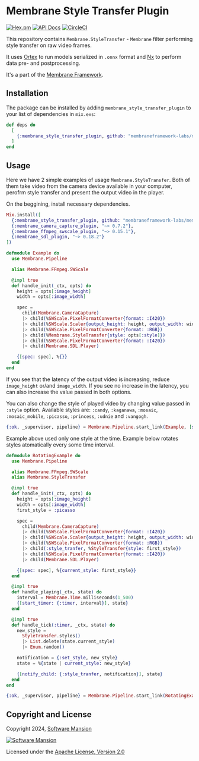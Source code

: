 # Membrane Style Transfer Plugin

[![Hex.pm](https://img.shields.io/hexpm/v/membrane_style_transfer_plugin.svg)](https://hex.pm/packages/membrane_style_transfer_plugin)
[![API Docs](https://img.shields.io/badge/api-docs-yellow.svg?style=flat)](https://hexdocs.pm/membrane_style_transfer_plugin)
[![CircleCI](https://circleci.com/gh/membraneframework/membrane_style_transfer_plugin.svg?style=svg)](https://circleci.com/gh/membraneframework/membrane_style_transfer_plugin)

This repository contains `Membrane.StyleTransfer` - `Membrane` filter performing style transfer on raw video frames.

It uses [Ortex](https://github.com/elixir-nx/ortex) to run models serialized in `.onnx` format and [Nx](https://github.com/elixir-nx/nx) to perform data pre- and postprocessing. 

It's a part of the [Membrane Framework](https://membrane.stream).

## Installation

The package can be installed by adding `membrane_style_transfer_plugin` to your list of dependencies in `mix.exs`:

```elixir
def deps do
  [
    {:membrane_style_transfer_plugin, github: "membraneframework-labs/membrane_style_transfer_plugin"}
  ]
end
```

## Usage

Here we have 2 simple examples of usage `Membrane.StyleTransfer`. Both of them take video from the camera device available in your computer, perofrm style transfer and present the output video in the player.

On the beggining, install necessary dependencies.

```elixir
Mix.install([
  {:membrane_style_transfer_plugin, github: "membraneframework-labs/membrane_style_transfer_plugin"},
  {:membrane_camera_capture_plugin, "~> 0.7.2"},
  {:membrane_ffmpeg_swscale_plugin, "~> 0.15.1"},
  {:membrane_sdl_plugin, "~> 0.18.2"}
])
```

```elixir
defmodule Example do
  use Membrane.Pipeline

  alias Membrane.FFmpeg.SWScale

  @impl true
  def handle_init(_ctx, opts) do
    height = opts[:image_height]
    width = opts[:image_width]

    spec =
      child(Membrane.CameraCapture)
      |> child(%SWScale.PixelFormatConverter{format: :I420})
      |> child(%SWScale.Scaler{output_height: height, output_width: width})
      |> child(%SWScale.PixelFormatConverter{format: :RGB})
      |> child(%Membrane.StyleTransfer{style: opts[:style]})
      |> child(%SWScale.PixelFormatConverter{format: :I420})
      |> child(Membrane.SDL.Player)

    {[spec: spec], %{}}
  end
end
```

If you see that the latency of the output video is increasing, reduce `image_height` or/and `image_width`.
If you see no increase in the latency, you can also increase the value passed in both options.

You can also change the style of played video by changing value passed in `:style` option. Available styles are: `:candy`, `:kaganawa`, `:mosaic`, `:mosaic_mobile`, `:picasso`, `:princess`, `:udnie` and `:vangogh`.

```elixir
{:ok, _supervisor, pipeline} = Membrane.Pipeline.start_link(Example, [style: :vangogh, image_height: 400, image_width: 400])
```

Example above used only one style at the time. Example below rotates styles atomatically every some time interval. 

```elixir 
defmodule RotatingExample do
  use Membrane.Pipeline

  alias Membrane.FFmpeg.SWScale
  alias Membrane.StyleTransfer

  @impl true
  def handle_init(_ctx, opts) do
    height = opts[:image_height]
    width = opts[:image_width]
    first_style = :picasso

    spec =
      child(Membrane.CameraCapture)
      |> child(%SWScale.PixelFormatConverter{format: :I420})
      |> child(%SWScale.Scaler{output_height: height, output_width: width})
      |> child(%SWScale.PixelFormatConverter{format: :RGB})
      |> child(:style_tranfer, %StyleTransfer{style: first_style})
      |> child(%SWScale.PixelFormatConverter{format: :I420})
      |> child(Membrane.SDL.Player)

    {[spec: spec], %{current_style: first_style}}
  end

  @impl true
  def handle_playing(_ctx, state) do
    interval = Membrane.Time.milliseconds(1_500)
    {[start_timer: {:timer, interval}], state}
  end

  @impl true
  def handle_tick(:timer, _ctx, state) do
    new_style = 
      StyleTransfer.styles() 
      |> List.delete(state.current_style)
      |> Enum.random()

    notification = {:set_style, new_style}
    state = %{state | current_style: new_style}

    {[notify_child: {:style_tranfer, notification}], state}
  end
end

{:ok, _supervisor, pipeline} = Membrane.Pipeline.start_link(RotatingExample, [image_height: 400, image_width: 400])
```

## Copyright and License

Copyright 2024, [Software Mansion](https://swmansion.com/?utm_source=git&utm_medium=readme&utm_campaign=membrane_style_transfer_plugin)

[![Software Mansion](https://logo.swmansion.com/logo?color=white&variant=desktop&width=200&tag=membrane-github)](https://swmansion.com/?utm_source=git&utm_medium=readme&utm_campaign=membrane_style_transfer_plugin)

Licensed under the [Apache License, Version 2.0](LICENSE)
